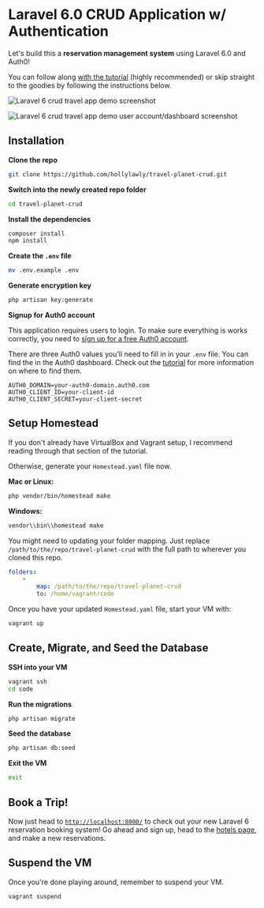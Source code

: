# Laravel 6.0 CRUD Application w/ Authentication

Let's build this a **reservation management system** using Laravel 6.0 and Auth0!

You can follow along [with the tutorial](https://auth0.com/blog/build-a-laravel-6-app-with-authentication/) (highly recommended) or skip straight to the goodies by following the instructions below.

![Laravel 6 crud travel app demo screenshot](https://cdn.auth0.com/blog/laravel-6-crud/home-logged-in.png)

![Laravel 6 crud travel app demo user account/dashboard screenshot](https://cdn.auth0.com/blog/laravel-6-crud/laravel-6-crud-app.png)

## Installation

**Clone the repo**

```bash
git clone https://github.com/hollylawly/travel-planet-crud.git
```

**Switch into the newly created repo folder**

```bash
cd travel-planet-crud
```

**Install the dependencies**

```bash
composer install
npm install
```

**Create the `.env` file**

```bash
mv .env.example .env
```

**Generate encryption key**

```bash
php artisan key:generate
```

**Signup for Auth0 account**

This application requires users to login. To make sure everything is works correctly, you need to [sign up for a free Auth0 account](https://auth0.com/signup).

There are three Auth0 values you'll need to fill in in your `.env` file. You can find the in the Auth0 dashboard. Check out the [tutorial](https://auth0.com/blog/build-a-laravel-6-app-with-authentication/#Adding-Authentication-to-Your-Laravel-6-0-Application) for more information on where to find them. 

```
AUTH0_DOMAIN=your-auth0-domain.auth0.com
AUTH0_CLIENT_ID=your-client-id
AUTH0_CLIENT_SECRET=your-client-secret
```

## Setup Homestead

If you don't already have VirtualBox and Vagrant setup, I recommend reading through that section of the tutorial.

Otherwise, generate your `Homestead.yaml` file now.

**Mac or Linux:**

```bash
php vendor/bin/homestead make
```

**Windows:**

```bash
vendor\\bin\\homestead make
```

You might need to updating your folder mapping. Just replace `/path/to/the/repo/travel-planet-crud` with the full path to wherever you cloned this repo.

```yaml
folders:
    -
        map: /path/to/the/repo/travel-planet-crud
        to: /home/vagrant/code
```

Once you have your updated `Homestead.yaml` file, start your VM with:

```bash
vagrant up
```

## Create, Migrate, and Seed the Database

**SSH into your VM**

```bash
vagrant ssh
cd code
```

**Run the migrations**

```bash
php artisan migrate
```

**Seed the database**

```bash
php artisan db:seed
```

**Exit the VM**

```bash
exit
```

## Book a Trip!

Now just head to [`http://localhost:8000/`](http://localhost:8000/) to check out your new Laravel 6 reservation booking system! Go ahead and sign up, head to the [hotels page](http://localhost:8000/hotels), and make a new reservations.

## Suspend the VM

Once you're done playing around, remember to suspend your VM.

```bash
vagrant suspend
```
